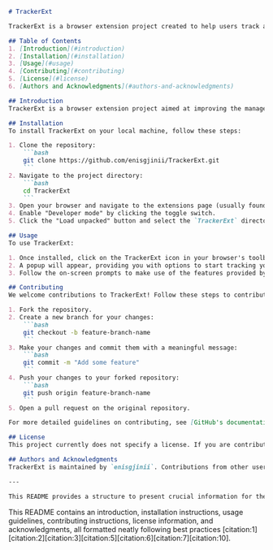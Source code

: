 ```markdown
# TrackerExt

TrackerExt is a browser extension project created to help users track and manage their online activities. This project currently lacks any description, so the provided README will cover basic aspects such as installation, usage, and contribution guidelines.

## Table of Contents
1. [Introduction](#introduction)
2. [Installation](#installation)
3. [Usage](#usage)
4. [Contributing](#contributing)
5. [License](#license)
6. [Authors and Acknowledgments](#authors-and-acknowledgments)

## Introduction
TrackerExt is a browser extension project aimed at improving the management and tracking of the user's online activities. Despite the absence of a detailed project description, this README provides necessary guidelines to help you get started with the project.

## Installation
To install TrackerExt on your local machine, follow these steps:

1. Clone the repository:
    ```bash
    git clone https://github.com/enisgjinii/TrackerExt.git
    ```
2. Navigate to the project directory:
    ```bash
    cd TrackerExt
    ```
3. Open your browser and navigate to the extensions page (usually found in settings, or by going to `chrome://extensions/` in Chrome).
4. Enable "Developer mode" by clicking the toggle switch.
5. Click the "Load unpacked" button and select the `TrackerExt` directory.

## Usage
To use TrackerExt:

1. Once installed, click on the TrackerExt icon in your browser's toolbar.
2. A popup will appear, providing you with options to start tracking your activities.
3. Follow the on-screen prompts to make use of the features provided by TrackerExt.

## Contributing
We welcome contributions to TrackerExt! Follow these steps to contribute:

1. Fork the repository.
2. Create a new branch for your changes:
    ```bash
    git checkout -b feature-branch-name
    ```
3. Make your changes and commit them with a meaningful message:
    ```bash
    git commit -m "Add some feature"
    ```
4. Push your changes to your forked repository:
    ```bash
    git push origin feature-branch-name
    ```
5. Open a pull request on the original repository.

For more detailed guidelines on contributing, see [GitHub's documentation on creating a pull request](https://docs.github.com/en/pull-requests/collaborating-with-issues-and-pull-requests/about-pull-requests).

## License
This project currently does not specify a license. If you are contributing or using this project, please reach out to the repository maintainers for further clarification regarding the licensing terms.

## Authors and Acknowledgments
TrackerExt is maintained by `enisgjinii`. Contributions from other users are also acknowledged.

---

This README provides a structure to present crucial information for the repository visitors. It follows the best practices for crafting a good README, making it easier for new users and contributors to navigate the project [citation:4][citation:8][citation:9].
```

This README contains an introduction, installation instructions, usage guidelines, contributing instructions, license information, and acknowledgments, all formatted neatly following best practices [citation:1][citation:2][citation:3][citation:5][citation:6][citation:7][citation:10].  